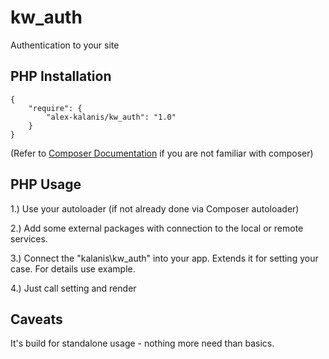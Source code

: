 # kw_auth

Authentication to your site

## PHP Installation

```
{
    "require": {
        "alex-kalanis/kw_auth": "1.0"
    }
}
```

(Refer to [Composer Documentation](https://github.com/composer/composer/blob/master/doc/00-intro.md#introduction) if you are not
familiar with composer)


## PHP Usage

1.) Use your autoloader (if not already done via Composer autoloader)

2.) Add some external packages with connection to the local or remote services.

3.) Connect the "kalanis\kw_auth" into your app. Extends it for setting your case. For details use example.

4.) Just call setting and render

## Caveats

It's build for standalone usage - nothing more need than basics.

